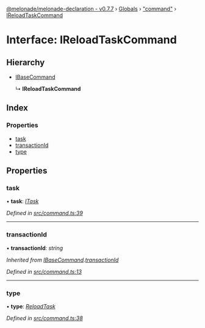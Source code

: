 [@melonade/melonade-declaration - v0.7.7](../README.md) › [Globals](../globals.md) › ["command"](../modules/_command_.md) › [IReloadTaskCommand](_command_.ireloadtaskcommand.md)

# Interface: IReloadTaskCommand

## Hierarchy

* [IBaseCommand](_command_.ibasecommand.md)

  ↳ **IReloadTaskCommand**

## Index

### Properties

* [task](_command_.ireloadtaskcommand.md#task)
* [transactionId](_command_.ireloadtaskcommand.md#transactionid)
* [type](_command_.ireloadtaskcommand.md#type)

## Properties

###  task

• **task**: *[ITask](_task_.itask.md)*

*Defined in [src/command.ts:39](https://github.com/devit-tel/melonade-declaration/blob/43597e6/src/command.ts#L39)*

___

###  transactionId

• **transactionId**: *string*

*Inherited from [IBaseCommand](_command_.ibasecommand.md).[transactionId](_command_.ibasecommand.md#transactionid)*

*Defined in [src/command.ts:13](https://github.com/devit-tel/melonade-declaration/blob/43597e6/src/command.ts#L13)*

___

###  type

• **type**: *[ReloadTask](../enums/_command_.commandtypes.md#reloadtask)*

*Defined in [src/command.ts:38](https://github.com/devit-tel/melonade-declaration/blob/43597e6/src/command.ts#L38)*

